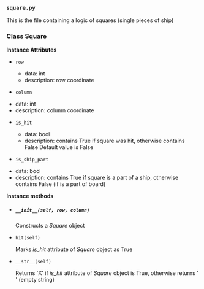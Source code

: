 ### `square.py`

This is the file containing a logic of squares (single pieces of ship)

### Class Square


__Instance Attributes__

* `row`
  - data: int
  - description: row coordinate

* `column`
- data: int
- description: column coordinate

* `is_hit`
  - data: bool
  - description: contains True if square was hit, otherwise contains False
  Default value is False

* `is_ship_part`
- data: bool
- description: contains True if square is a part of a ship, otherwise contains False (if is a part of board)

__Instance methods__

* ##### ` __init__(self, row, column) `

  Constructs a *Square* object

* `hit(self)`

  Marks *is_hit* attribute of *Square* object as True

* `__str__(self)`

  Returns 'X' if *is_hit* attribute of *Square* object is True,
  otherwise returns ' ' (empty string)
